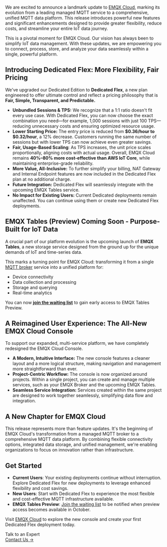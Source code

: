 We are excited to announce a landmark update to [EMQX Cloud](https://www.emqx.com/en/cloud), marking its evolution from a leading managed MQTT service to a comprehensive, unified MQTT data platform. This release introduces powerful new features and significant enhancements designed to provide greater flexibility, reduce costs, and streamline your entire IoT data journey.

This is a pivotal moment for EMQX Cloud. Our vision has always been to simplify IoT data management. With these updates, we are empowering you to connect, process, store, and analyze your data seamlessly within a single, powerful platform.

## **Introducing Dedicated Flex: More Flexibility, Fair Pricing**

We've upgraded our Dedicated Edition to **Dedicated Flex**, a new plan engineered to offer ultimate control and reflect a pricing philosophy that is **Fair, Simple, Transparent, and Predictable.**

- **Unbundled Sessions & TPS:** We recognize that a 1:1 ratio doesn't fit every use case. With Dedicated Flex, you can now choose the exact combination you need—for example, 1,000 sessions with just 100 TPS—reducing unnecessary costs and ensuring optimized resource usage.
- **Lower Starting Price:** The entry price is reduced from **$0.36/hour to $0.32/hour**, a 12% decrease. Customers running the same number of sessions but with lower TPS can now achieve even greater savings.
- **Fair, Usage-Based Scaling**: As TPS increases, the unit price scales proportionally, aligning costs with actual usage. Overall, EMQX Cloud remains **40%–80% more cost-effective than AWS IoT Core**, while maintaining enterprise-grade reliability.
- **More Value, All-Inclusive:** To further simplify your billing, NAT Gateway and Internal Endpoint features are now included in the Dedicated Flex plan at no additional charge.
- **Future Integration:** Dedicated Flex will seamlessly integrate with the upcoming EMQX Tables service.
- **No Impact for Existing Users:** Current Dedicated deployments remain unaffected. You can continue using them or create new Dedicated Flex deployments.

## **EMQX Tables (Preview) Coming Soon - Purpose-Built for IoT Data**

A crucial part of our platform evolution is the upcoming launch of **EMQX Tables**, a new storage service designed from the ground up for the unique demands of IoT and time-series data.

This marks a turning point for EMQX Cloud: transforming it from a single [MQTT broker](https://www.emqx.com/en/blog/the-ultimate-guide-to-mqtt-broker-comparison) service into a unified platform for:

- Device connectivity
- Data collection and processing
- Storage and querying
- Real-time analytics

You can now [**join the waiting list**](https://www.emqx.com/en/lp/emqx-tables) to gain early access to EMQX Tables Preview.

## **A Reimagined User Experience: The All-New EMQX Cloud Console**

To support our expanded, multi-service platform, we have completely redesigned the EMQX Cloud Console.

- **A Modern, Intuitive Interface:** The new console features a cleaner layout and a more logical structure, making navigation and management more straightforward than ever.
- **Project-Centric Workflow:** The console is now organized around projects. Within a single project, you can create and manage multiple services, such as your EMQX Broker and the upcoming EMQX Tables.
- **Seamless Service Integration:** Services created within the same project are designed to work together seamlessly, simplifying data flow and integration.

## A New Chapter for EMQX Cloud

This release represents more than feature updates. It's the beginning of EMQX Cloud's transformation from a managed MQTT broker to a comprehensive MQTT data platform. By combining flexible connectivity options, integrated data storage, and unified management, we're enabling organizations to focus on innovation rather than infrastructure.

## Get Started

- **Current Users**: Your existing deployments continue without interruption. Explore Dedicated Flex for new deployments to leverage enhanced flexibility and cost savings.
- **New Users**: Start with Dedicated Flex to experience the most flexible and cost-effective MQTT infrastructure available.
- **EMQX Tables Preview**: [Join the waiting list](https://www.emqx.com/en/lp/emqx-tables) to be notified when preview access becomes available in October.

Visit [EMQX Cloud](https://accounts.emqx.com/signin?continue=https://cloud-intl.emqx.com/console/) to explore the new console and create your first Dedicated Flex deployment today.



<section class="promotion">
    <div>
        Talk to an Expert
    </div>
    <a href="https://www.emqx.com/en/contact?product=solutions" class="button is-gradient">Contact Us →</a>
</section>
